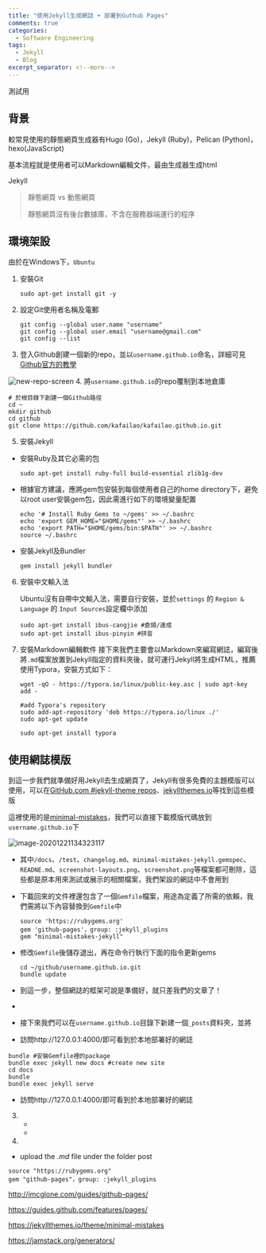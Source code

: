 ```yaml
---
title: "使用Jekyll生成網誌 + 部署到Guthub Pages"
comments: true
categories: 
  - Software Engineering
tags:
  - Jekyll
  - Blog
excerpt_separator: <!--more-->
---
```


測試用
<!--more-->

## 背景

較常見使用的靜態網頁生成器有Hugo (Go)，Jekyll (Ruby)，Pelican (Python)，hexo(JavaScript)

基本流程就是使用者可以Markdown編輯文件，最由生成器生成html

Jekyll

> 靜態網頁 vs 動態網頁
>
> 靜態網頁沒有後台數據庫，不含在服務器端運行的程序



## 環境架設

由於在Windows下，`Ubuntu`

1. 安裝Git
   ```shell
   sudo apt-get install git -y
   ```
2. 設定Git使用者名稱及電郵
   ```shell
   git config --global user.name "username"
   git config --global user.email "username@gmail.com"
   git config --list
   ```
3. 登入Github創建一個新的repo，並以`username.github.io`命名，詳細可見[Github官方的教學](https://guides.github.com/features/pages/)

![new-repo-screen](https://guides.github.com/features/pages/create-new-repo-screen.png)
4. 將`username.github.io`的repo覆制到本地倉庫
   ```shell
   # 於根目錄下創建一個Github路徑
   cd ~
   mkdir github
   cd github
   git clone https://github.com/kafailao/kafailao.github.io.git
   ```
5. 安裝Jekyll
- 安裝Ruby及其它必需的包
   ```shell
   sudo apt-get install ruby-full build-essential zlib1g-dev
   ```

- 根據官方建議，應將gem包安裝到每個使用者自己的home directory下，避免以root user安裝gem包，因此需進行如下的環境變量配置

   ```shell
   echo '# Install Ruby Gems to ~/gems' >> ~/.bashrc
   echo 'export GEM_HOME="$HOME/gems"' >> ~/.bashrc
   echo 'export PATH="$HOME/gems/bin:$PATH"' >> ~/.bashrc
   source ~/.bashrc
   ```

- 安裝Jekyll及Bundler

   ```shell
   gem install jekyll bundler
   ```

6. 安裝中文輸入法

   Ubuntu沒有自帶中文輸入法，需要自行安裝，並於`settings` 的 `Region & Language` 的 `Input Sources`設定欄中添加

   ```shell
   sudo apt-get install ibus-cangjie #倉頡/速成
   sudo apt-get install ibus-pinyin #拼音
   ```
7. 安裝Markdown編輯軟件
接下來我們主要會以Markdown來編寫網誌，編寫後將`.md`檔案放置到Jekyll指定的資料夾後，就可運行Jekyll將生成HTML，推薦使用Typora，安裝方式如下：
   ```shell
   wget -qO - https://typora.io/linux/public-key.asc | sudo apt-key add -
   
   #add Typora's repository
   sudo add-apt-repository 'deb https://typora.io/linux ./'
   sudo apt-get update
   
   sudo apt-get install typora
   ```

## 使用網誌模版

到這一步我們就準備好用Jekyll去生成網頁了，Jekyll有很多免費的主題模版可以使用，可以在[GitHub.com #jekyll-theme repos](https://github.com/topics/jekyll-theme)、[jekyllthemes.io](https://jekyllthemes.io/)等找到這些模版

這裡使用的是[minimal-mistakes](https://github.com/mmistakes/minimal-mistakes)，我們可以直接下載模版代碼放到`username.github.io`下

![image-20201221134323117](C:\Users\tsuba\AppData\Roaming\Typora\typora-user-images\image-20201221134323117.png)

- 其中`/docs`、`/test`、`changelog.md`、`minimal-mistakes-jekyll.gemspec`、`READNE.md`、`screenshot-layouts.png`、`screenshot.png`等檔案都可刪除，這些都是原本用來測試或展示的相關檔案，我們架設的網誌中不會用到
- 下載回來的文件裡還包含了一個`Gemfile`檔案，用途為定義了所需的依賴，我們需將以下內容替換到`Gemfile`中

   ```shell
   source 'https://rubygems.org'
   gem 'github-pages'，group: :jekyll_plugins
   gem "minimal-mistakes-jekyll"
   ```

- 修改`Gemfile`後儲存退出，再在命令行執行下面的指令更新gems

   ```shell
   cd ~/github/username.github.io.git
   bundle update
   ```
- 到這一步，整個網誌的框架可說是準備好，就只差我們的文章了！
- 
- 接下來我們可以在`username.github.io`目錄下新建一個`_posts`資料夾，並將


- 訪問http://127.0.0.1:4000/即可看到於本地部署好的網誌



```shell
bundle #安裝Gemfile裡的package
bundle exec jekyll new docs #create new site
cd docs
bundle 
bundle exec jekyll serve
```

- 訪問http://127.0.0.1:4000/即可看到於本地部署好的網誌

3. 
   - 
   - 
4. 

* upload the _.md_ file under the folder post



```shell
source "https://rubygems.org"
gem "github-pages"，group: :jekyll_plugins
```







http://jmcglone.com/guides/github-pages/

https://guides.github.com/features/pages/

https://jekyllthemes.io/theme/minimal-mistakes

https://jamstack.org/generators/